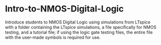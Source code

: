 # Intro-to-NMOS-Digital-Logic
Introduce students to NMOS Digital Logic using simulations from LTspice with a folder containing the LTspice simulations, a file specifically for NMOS testing, and a tutorial file; if using the logic gate testing files, the entire file with the user-made symbols is required for use.

